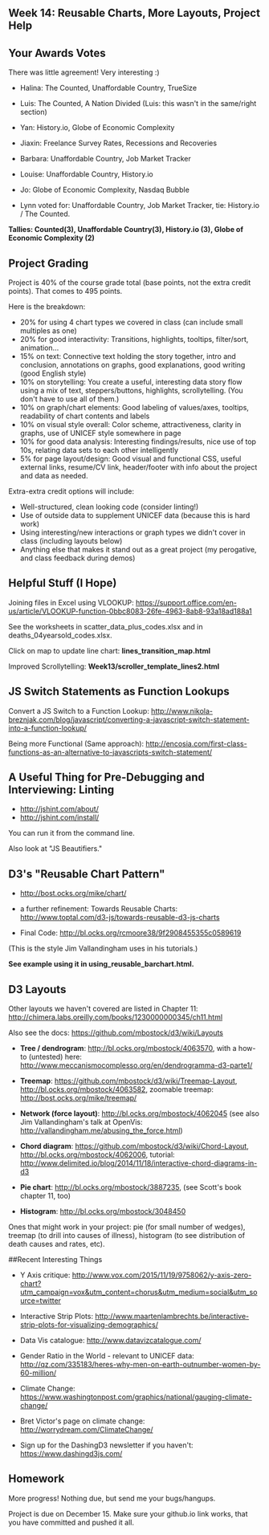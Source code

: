 
## Week 14: Reusable Charts, More Layouts, Project Help


## Your Awards Votes

There was little agreement!  Very interesting :)

* Halina: The Counted, Unaffordable Country, TrueSize

* Luis: The Counted, A Nation Divided (Luis: this wasn't in the same/right section)

* Yan: History.io, Globe of Economic Complexity

* Jiaxin: Freelance Survey Rates, Recessions and Recoveries

* Barbara: Unaffordable Country, Job Market Tracker

* Louise: Unaffordable Country, History.io

* Jo: Globe of Economic Complexity, Nasdaq Bubble

* Lynn voted for: Unaffordable Country, Job Market Tracker, tie: History.io / The Counted.

**Tallies: Counted(3), Unaffordable Country(3), History.io (3), Globe of Economic Complexity (2)**


## Project Grading

Project is 40% of the course grade total (base points, not the extra credit points). That comes to 495 points.

Here is the breakdown:

* 20% for using 4 chart types we covered in class (can include small multiples as one)
* 20% for good interactivity: Transitions, highlights, tooltips, filter/sort, animation...
* 15% on text: Connective text holding the story together, intro and conclusion, annotations on graphs, good explanations, good writing (good English style)
* 10% on storytelling: You create a useful, interesting data story flow using a mix of text, steppers/buttons, highlights, scrollytelling. (You don't have to use all of them.)
* 10% on graph/chart elements: Good labeling of values/axes, tooltips, readability of chart contents and labels
* 10% on visual style overall: Color scheme, attractiveness, clarity in graphs, use of UNICEF style somewhere in page
* 10% for good data analysis: Interesting findings/results, nice use of top 10s, relating data sets to each other intelligently
* 5% for page layout/design: Good visual and functional CSS, useful external links, resume/CV link, header/footer with info about the project and data as needed.

Extra-extra credit options will include:

* Well-structured, clean looking code (consider linting!)
* Use of outside data to supplement UNICEF data (because this is hard work)
* Using interesting/new interactions or graph types we didn't cover in class (including layouts below)
* Anything else that makes it stand out as a great project (my perogative, and class feedback during demos)


## Helpful Stuff (I Hope)

Joining files in Excel using VLOOKUP:
https://support.office.com/en-us/article/VLOOKUP-function-0bbc8083-26fe-4963-8ab8-93a18ad188a1

See the worksheets in scatter_data_plus_codes.xlsx and in deaths_04yearsold_codes.xlsx.

Click on map to update line chart: **lines_transition_map.html**

Improved Scrollytelling: **Week13/scroller_template_lines2.html**


## JS Switch Statements as Function Lookups

Convert a JS Switch to a Function Lookup: http://www.nikola-breznjak.com/blog/javascript/converting-a-javascript-switch-statement-into-a-function-lookup/

Being more Functional (Same approach): http://encosia.com/first-class-functions-as-an-alternative-to-javascripts-switch-statement/

## A Useful Thing for Pre-Debugging and Interviewing: Linting

* http://jshint.com/about/
* http://jshint.com/install/

You can run it from the command line.

Also look at "JS Beautifiers."


## D3's "Reusable Chart Pattern"

* http://bost.ocks.org/mike/chart/

* a further refinement: Towards Reusable Charts: http://www.toptal.com/d3-js/towards-reusable-d3-js-charts

* Final Code: http://bl.ocks.org/rcmoore38/9f2908455355c0589619

(This is the style Jim Vallandingham uses in his tutorials.)

**See example using it in using_reusable_barchart.html.**


## D3 Layouts

Other layouts we haven't covered are listed in Chapter 11: http://chimera.labs.oreilly.com/books/1230000000345/ch11.html

Also see the docs: https://github.com/mbostock/d3/wiki/Layouts

* **Tree / dendrogram**: http://bl.ocks.org/mbostock/4063570, with a how-to (untested) here: http://www.meccanismocomplesso.org/en/dendrogramma-d3-parte1/

* **Treemap**: https://github.com/mbostock/d3/wiki/Treemap-Layout, http://bl.ocks.org/mbostock/4063582, zoomable treemap: http://bost.ocks.org/mike/treemap/

* **Network (force layout)**: http://bl.ocks.org/mbostock/4062045 (see also Jim Vallandingham's talk at OpenVis: http://vallandingham.me/abusing_the_force.html)

* **Chord diagram**: https://github.com/mbostock/d3/wiki/Chord-Layout, http://bl.ocks.org/mbostock/4062006, tutorial: http://www.delimited.io/blog/2014/11/18/interactive-chord-diagrams-in-d3

* **Pie chart**: http://bl.ocks.org/mbostock/3887235, (see Scott's book chapter 11, too)

* **Histogram**: http://bl.ocks.org/mbostock/3048450

Ones that might work in your project: pie (for small number of wedges), treemap (to drill into causes of illness), histogram (to see distribution of death causes and rates, etc).


##Recent Interesting Things

* Y Axis critique: http://www.vox.com/2015/11/19/9758062/y-axis-zero-chart?utm_campaign=vox&utm_content=chorus&utm_medium=social&utm_source=twitter

* Interactive Strip Plots: http://www.maartenlambrechts.be/interactive-strip-plots-for-visualizing-demographics/

* Data Vis catalogue: http://www.datavizcatalogue.com/

* Gender Ratio in the World - relevant to UNICEF data: http://qz.com/335183/heres-why-men-on-earth-outnumber-women-by-60-million/

* Climate Change: https://www.washingtonpost.com/graphics/national/gauging-climate-change/

* Bret Victor's page on climate change: http://worrydream.com/ClimateChange/

* Sign up for the DashingD3 newsletter if you haven't: https://www.dashingd3js.com/


## Homework

More progress!  Nothing due, but send me your bugs/hangups.

Project is due on December 15.  Make sure your github.io link works, that you have committed and pushed it all.





